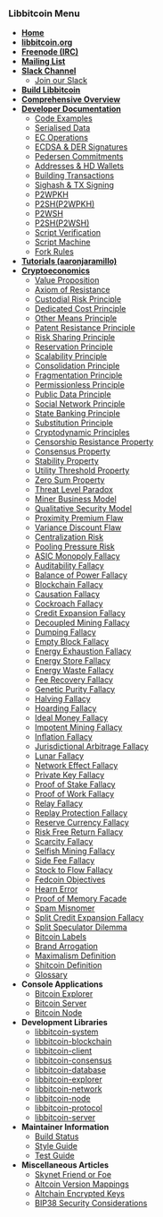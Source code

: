 ### Libbitcoin Menu
* **[Home](Home)**
* **[libbitcoin.org](https://libbitcoin.org)**
* **[Freenode (IRC)](https://webchat.freenode.net?channels=#libbitcoin)**
* **[Mailing List](https://mailinglists.dyne.org/cgi-bin/mailman/listinfo/libbitcoin)**
* **[Slack Channel](https://libbitcoin.slack.com/messages)**
  * [Join our Slack](https://bit.ly/2r3KVSm)
* **[Build Libbitcoin](Build)**
* **[Comprehensive Overview](https://en.bitcoin.it/wiki/Libbitcoin)**
* **[Developer Documentation](Developer-Documentation)**
  * [Code Examples](Ready-to-Compile-Code-Examples)
  * [Serialised Data](Working-with-Serialised-Data)
  * [EC Operations](Elliptic-Curve-Operations)
  * [ECDSA & DER Signatures](ECDSA-and-DER-Signatures)
  * [Pedersen Commitments](Pedersen-Commitments-in-EC-Form)
  * [Addresses & HD Wallets](Addresses-and-HD-Wallets)
  * [Building Transactions](Building-Transactions)
  * [Sighash & TX Signing](Sighash-and-TX-Signing)
  * [P2WPKH](P2WPKH-Transactions)
  * [P2SH(P2WPKH)](P2SH(P2WPKH)-Transactions)
  * [P2WSH](P2WSH-Transactions)
  * [P2SH(P2WSH)](P2SH(P2WSH)-Transactions)
  * [Script Verification](Script-Verification)
  * [Script Machine](Script-Machine)
  * [Fork Rules](Fork-Rules)
* **[Tutorials (aaronjaramillo)](http://aaronjaramillo.org/category/libbitcoindocs)**
* **[Cryptoeconomics](Cryptoeconomics)**
  * [Value Proposition](Value-Proposition)
  * [Axiom of Resistance](Axiom-of-Resistance)
  * [Custodial Risk Principle](Custodial-Risk-Principle)
  * [Dedicated Cost Principle](Dedicated-Cost-Principle)
  * [Other Means Principle](Other-Means-Principle)
  * [Patent Resistance Principle](Patent-Resistance-Principle)
  * [Risk Sharing Principle](Risk-Sharing-Principle)
  * [Reservation Principle](Reservation-Principle)
  * [Scalability Principle](Scalability-Principle)
  * [Consolidation Principle](Consolidation-Principle)
  * [Fragmentation Principle](Fragmentation-Principle)
  * [Permissionless Principle](Permissionless-Principle)
  * [Public Data Principle](Public-Data-Principle)
  * [Social Network Principle](Social-Network-Principle)
  * [State Banking Principle](State-Banking-Principle)
  * [Substitution Principle](Substitution-Principle)
  * [Cryptodynamic Principles](Cryptodynamic-Principles)
  * [Censorship Resistance Property](Censorship-Resistance-Property)
  * [Consensus Property](Consensus-Property)
  * [Stability Property](Stability-Property)
  * [Utility Threshold Property](Utility-Threshold-Property)
  * [Zero Sum Property](Zero-Sum-Property)
  * [Threat Level Paradox](Threat-Level-Paradox)
  * [Miner Business Model](Miner-Business-Model)
  * [Qualitative Security Model](Qualitative-Security-Model)
  * [Proximity Premium Flaw](Proximity-Premium-Flaw)
  * [Variance Discount Flaw](Variance-Discount-Flaw)
  * [Centralization Risk](Centralization-Risk)
  * [Pooling Pressure Risk](Pooling-Pressure-Risk)
  * [ASIC Monopoly Fallacy](ASIC-Monopoly-Fallacy)
  * [Auditability Fallacy](Auditability-Fallacy)
  * [Balance of Power Fallacy](Balance-of-Power-Fallacy)
  * [Blockchain Fallacy](Blockchain-Fallacy)
  * [Causation Fallacy](Causation-Fallacy)
  * [Cockroach Fallacy](Cockroach-Fallacy)
  * [Credit Expansion Fallacy](Credit-Expansion-Fallacy)
  * [Decoupled Mining Fallacy](Decoupled-Mining-Fallacy)
  * [Dumping Fallacy](Dumping-Fallacy)
  * [Empty Block Fallacy](Empty-Block-Fallacy)
  * [Energy Exhaustion Fallacy](Energy-Exhaustion-Fallacy)
  * [Energy Store Fallacy](Energy-Store-Fallacy)
  * [Energy Waste Fallacy](Energy-Waste-Fallacy)
  * [Fee Recovery Fallacy](Fee-Recovery-Fallacy)
  * [Genetic Purity Fallacy](Genetic-Purity-Fallacy)
  * [Halving Fallacy](Halving-Fallacy)
  * [Hoarding Fallacy](Hoarding-Fallacy)
  * [Ideal Money Fallacy](Ideal-Money-Fallacy)
  * [Impotent Mining Fallacy](Impotent-Mining-Fallacy)
  * [Inflation Fallacy](Inflation-Fallacy)
  * [Jurisdictional Arbitrage Fallacy](Jurisdictional-Arbitrage-Fallacy)
  * [Lunar Fallacy](Lunar-Fallacy)
  * [Network Effect Fallacy](Network-Effect-Fallacy)
  * [Private Key Fallacy](Private-Key-Fallacy)
  * [Proof of Stake Fallacy](Proof-of-Stake-Fallacy)
  * [Proof of Work Fallacy](Proof-of-Work-Fallacy)
  * [Relay Fallacy](Relay-Fallacy)
  * [Replay Protection Fallacy](Replay-Protection-Fallacy)
  * [Reserve Currency Fallacy](Reserve-Currency-Fallacy)
  * [Risk Free Return Fallacy](Risk-Free-Return-Fallacy)
  * [Scarcity Fallacy](Scarcity-Fallacy)
  * [Selfish Mining Fallacy](Selfish-Mining-Fallacy)
  * [Side Fee Fallacy](Side-Fee-Fallacy)
  * [Stock to Flow Fallacy](Stock-to-Flow-Fallacy)
  * [Fedcoin Objectives](Fedcoin-Objectives)
  * [Hearn Error](Hearn-Error)
  * [Proof of Memory Facade](Proof-of-Memory-Facade)
  * [Spam Misnomer](Spam-Misnomer)
  * [Split Credit Expansion Fallacy](Split-Credit-Expansion-Fallacy)
  * [Split Speculator Dilemma](Split-Speculator-Dilemma)
  * [Bitcoin Labels](Bitcoin-Labels)
  * [Brand Arrogation](Brand-Arrogation)
  * [Maximalism Definition](Maximalism-Definition)
  * [Shitcoin Definition](Shitcoin-Definition)
  * [Glossary](Glossary)
* **Console Applications**
  * [Bitcoin Explorer](https://github.com/libbitcoin/libbitcoin-explorer/wiki)
  * [Bitcoin Server](https://github.com/libbitcoin/libbitcoin-server/wiki)
  * [Bitcoin Node](https://github.com/libbitcoin/libbitcoin-node/wiki)
* **Development Libraries**
  * [libbitcoin-system](https://github.com/libbitcoin/libbitcoin-system/blob/master/README.md)
  * [libbitcoin-blockchain](https://github.com/libbitcoin/libbitcoin-blockchain/blob/master/README.md)
  * [libbitcoin-client](https://github.com/libbitcoin/libbitcoin-client/blob/master/README.md)
  * [libbitcoin-consensus](https://github.com/libbitcoin/libbitcoin-consensus/blob/master/README.md)
  * [libbitcoin-database](https://github.com/libbitcoin/libbitcoin-database/blob/master/README.md)
  * [libbitcoin-explorer](https://github.com/libbitcoin/libbitcoin-explorer/blob/master/README.md)
  * [libbitcoin-network](https://github.com/libbitcoin/libbitcoin-network/blob/master/README.md)
  * [libbitcoin-node](https://github.com/libbitcoin/libbitcoin-node/blob/master/README.md)
  * [libbitcoin-protocol](https://github.com/libbitcoin/libbitcoin-protocol/blob/master/README.md)
  * [libbitcoin-server](https://github.com/libbitcoin/libbitcoin-server/blob/master/README.md)
* **Maintainer Information**
  * [Build Status](https://github.com/libbitcoin/libbitcoin-build/blob/master/README.md)
  * [Style Guide](Style-Guide)
  * [Test Guide](Test-Guide)
* **Miscellaneous Articles**
  * [Skynet Friend or Foe](Skynet-Friend-or-Foe)
  * [Altcoin Version Mappings](Altcoin-Version-Mappings)
  * [Altchain Encrypted Keys](Altchain-Encrypted-Private-Keys)
  * [BIP38 Security Considerations](BIP38-Security-Considerations)